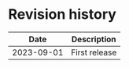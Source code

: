 # Revision history

| Date       | Description   |
|------------|---------------|
| 2023-09-01 | First release |
